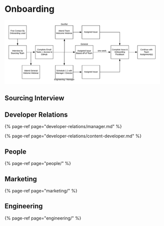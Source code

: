 # Onboarding



![](../../.gitbook/assets/blank-diagram.jpeg)

## Sourcing Interview



## Developer Relations

{% page-ref page="developer-relations/manager.md" %}

{% page-ref page="developer-relations/content-developer.md" %}

## People

{% page-ref page="people/" %}

## Marketing

{% page-ref page="marketing/" %}

## Engineering

{% page-ref page="engineering/" %}



